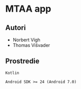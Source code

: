 # MTAA app

## Autori
- Norbert Vígh
- Thomas Višvader

## Prostredie
`Kotlin`

`Android SDK >= 24 (Android 7.0)`
